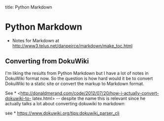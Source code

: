 title: Python Markdown 

# Python Markdown 

* Notes for Markdown at <http://www3.telus.net/danpeirce/markdown/make_toc.html>

## Converting from DokuWiki 

I'm liking the results from Python Markdown but I have a lot of notes
in DokuWiki format now. So the question is how hard would it be to convert
DokuWiki to a static site or convert the markup to Markdown format. 

See * <http://donaldmerand.com/code/2012/07/20/how-i-actually-convert-dokuwiki-to-
latex.html> -- despite the name this is relevant since he actually talks a lot
about converting dokuwiki to markdown 

see * <https://www.dokuwiki.org/tips:dokuwiki_parser_cli>



